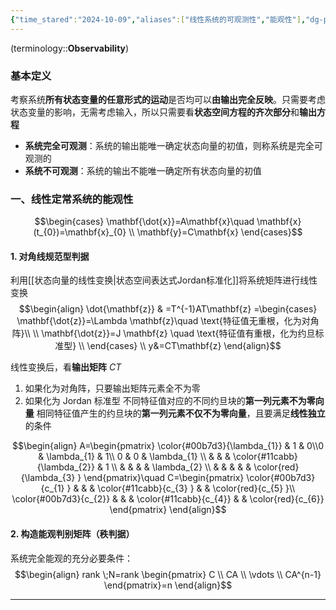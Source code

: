 ```yaml
---
{"time_stared":"2024-10-09","aliases":["线性系统的可观测性","能观性"],"dg-publish":true,"dg-path":"自动控制原理/现代控制理论/线性定常系统的能观性.md","permalink":"/自动控制原理/现代控制理论/线性定常系统的能观性/","dgPassFrontmatter":true,"noteIcon":"","created":"2024-10-17T01:09:53.356+08:00","updated":"2024-12-08T23:15:23.172+08:00"}
---
```



(terminology::**Observability**)
### 基本定义
考察系统**所有状态变量的任意形式的运动**是否均可以**由输出完全反映**。只需要考虑状态变量的影响，无需考虑输入，所以只需要看**状态空间方程的齐次部分**和**输出方程**
- **系统完全可观测**：系统的输出能唯一确定状态向量的初值，则称系统是完全可观测的
- **系统不可观测**：系统的输出不能唯一确定所有状态向量的初值

### 一、线性定常系统的能观性
$$\begin{cases}
\mathbf{\dot{x}}=A\mathbf{x}\quad  \mathbf{x}(t_{0})=\mathbf{x}_{0}  \\
\mathbf{y}=C\mathbf{x}
\end{cases}$$
#### 1. 对角线规范型判据
利用[[状态向量的线性变换\|状态空间表达式Jordan标准化]]将系统矩阵进行线性变换
$$\begin{align}
\dot{\mathbf{z}} & =T^{-1}AT\mathbf{z} =\begin{cases} 
\mathbf{\dot{z}}=\Lambda \mathbf{z}\quad \text{特征值无重根，化为对角阵}\\ \\
\mathbf{\dot{z}}=J \mathbf{z} \quad \text{特征值有重根，化为约旦标准型} \\
\end{cases} \\
y&=CT\mathbf{z}
\end{align}$$



线性变换后，看**输出矩阵** $CT$
1. 如果化为对角阵，只要输出矩阵元素全不为零
2. 如果化为 Jordan 标准型
	不同特征值对应的不同约旦块的**第一列元素不为零向量**
	相同特征值产生的约旦块的**第一列元素不仅不为零向量**，且要满足**线性独立**的条件

$$\begin{align}
A=\begin{pmatrix}
\color{#00b7d3}{\lambda_{1}}  & 1 & 0\\0 & \lambda_{1} & 1\\ 0 & 0 & \lambda_{1} \\
 &  &  & \color{#11cabb}{\lambda_{2}}   & 1 \\
 &  &  &  & \lambda_{2} \\
 &  &  &  &  & \color{red}{\lambda_{3} }
\end{pmatrix}\quad C=\begin{pmatrix}
\color{#00b7d3}{c_{1} }   &    &   & \color{#11cabb}{c_{3} } &  & \color{red}{c_{5} }\\  \color{#00b7d3}{c_{2}}  &  &  & \color{#11cabb}{c_{4}}    &     & \color{red}{c_{6}}
\end{pmatrix}
\end{align}$$

#### 2. 构造能观判别矩阵（秩判据）
系统完全能观的充分必要条件：
$$\begin{align}
rank \;N=rank  \begin{pmatrix}
C \\
CA \\
\vdots \\
CA^{n-1}
\end{pmatrix}=n
\end{align}$$

***